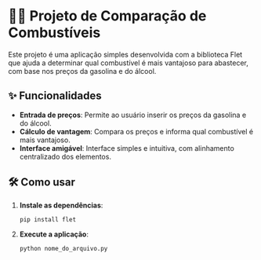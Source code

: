 # 🚗💡 Projeto de Comparação de Combustíveis

Este projeto é uma aplicação simples desenvolvida com a biblioteca Flet que ajuda a determinar qual combustível é mais vantajoso para abastecer, com base nos preços da gasolina e do álcool.

## ✨ Funcionalidades

- **Entrada de preços**: Permite ao usuário inserir os preços da gasolina e do álcool.
- **Cálculo de vantagem**: Compara os preços e informa qual combustível é mais vantajoso.
- **Interface amigável**: Interface simples e intuitiva, com alinhamento centralizado dos elementos.

## 🛠️ Como usar

1. **Instale as dependências**:
   ```bash
   pip install flet

2. **Execute a aplicação**:
   ```bash
   python nome_do_arquivo.py


<!-- [![Assista ao vídeo](https://img.youtube.com/vi/z2BRosKdAPE/mqdefault.jpg)](https://youtu.be/z2BRosKdAPE) -->

